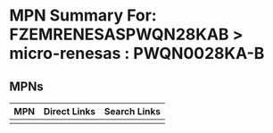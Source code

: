 



# MPN Summary For: FZEMRENESASPWQN28KAB > micro-renesas : PWQN0028KA-B

## MPNs
  

|MPN|Direct Links|Search Links|
| :--- | :--- | :--- |
||||
